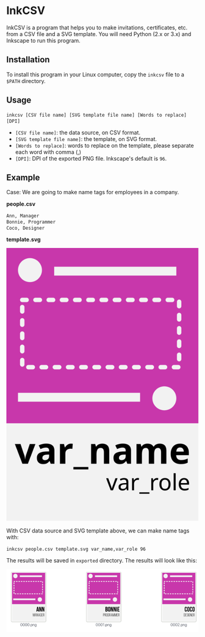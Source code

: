 # InkCSV
InkCSV is a program that helps you to make invitations, certificates, etc. from a CSV file and a SVG template. You will need Python (2.x or 3.x) and Inkscape to run this program.

## Installation
To install this program in your Linux computer, copy the `inkcsv` file to a `$PATH` directory.

## Usage

    inkcsv [CSV file name] [SVG template file name] [Words to replace] [DPI]

- `[CSV file name]`: the data source, on CSV format.
- `[SVG template file name]`: the template, on SVG format.
- `[Words to replace]`: words to replace on the template, please separate each word with comma (,)
- `[DPI]`: DPI of the exported PNG file. Inkscape's default is `96`.

## Example

Case: We are going to make name tags for employees in a company. 

**people.csv**

    Ann, Manager
    Bonnie, Programmer
    Coco, Designer

**template.svg**

![alt text](template.svg)

With CSV data source and SVG template above, we can make name tags with:

    inkcsv people.csv template.svg var_name,var_role 96

The results will be saved in `exported` directory. The results will look like this:

![alt text](result.png)